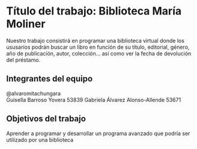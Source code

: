 # Título del trabajo: Biblioteca María Moliner

Nuestro trabajo consistirá en programar una biblioteca virtual donde los ususarios podrán buscar un libro en función de su
título, editorial, género, año de publicación, autor, colección... así como ver la fecha de devolución del préstamo. 

## Integrantes del equipo

@alvaromitachungara                
Guisella Barroso Yovera             53839
Gabriela Álvarez Alonso-Allende     53671

## Objetivos del trabajo

Aprender a programar y desarrollar un programa avanzado que podría ser utilizado por una biblioteca
